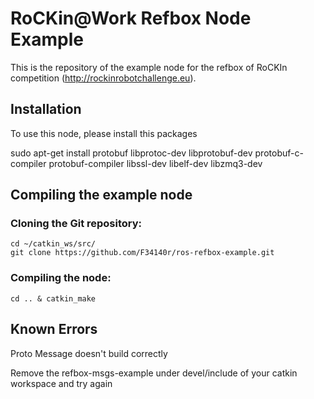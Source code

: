 RoCKin@Work Refbox Node Example
===============================

This is the repository of the example node for the refbox of RoCKIn competition (http://rockinrobotchallenge.eu).

## Installation
To use this node, please install this packages

sudo apt-get install protobuf libprotoc-dev libprotobuf-dev protobuf-c-compiler protobuf-compiler libssl-dev libelf-dev libzmq3-dev

## Compiling the example node
### Cloning the Git repository:

    cd ~/catkin_ws/src/
    git clone https://github.com/F34140r/ros-refbox-example.git

### Compiling the node:

    cd .. & catkin_make

## Known Errors

Proto Message doesn't build correctly  

  Remove the refbox-msgs-example under devel/include of your catkin workspace       and try again
